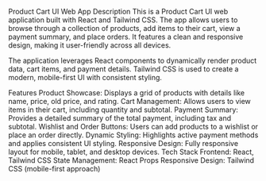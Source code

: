 Product Cart UI Web App
Description
This is a Product Cart UI web application built with React and Tailwind CSS. The app allows users to browse through a collection of products, add items to their cart, view a payment summary, and place orders. It features a clean and responsive design, making it user-friendly across all devices.

The application leverages React components to dynamically render product data, cart items, and payment details. Tailwind CSS is used to create a modern, mobile-first UI with consistent styling.

Features
Product Showcase: Displays a grid of products with details like name, price, old price, and rating.
Cart Management: Allows users to view items in their cart, including quantity and subtotal.
Payment Summary: Provides a detailed summary of the total payment, including tax and subtotal.
Wishlist and Order Buttons: Users can add products to a wishlist or place an order directly.
Dynamic Styling: Highlights active payment methods and applies consistent UI styling.
Responsive Design: Fully responsive layout for mobile, tablet, and desktop devices.
Tech Stack
Frontend: React, Tailwind CSS
State Management: React Props
Responsive Design: Tailwind CSS (mobile-first approach)
